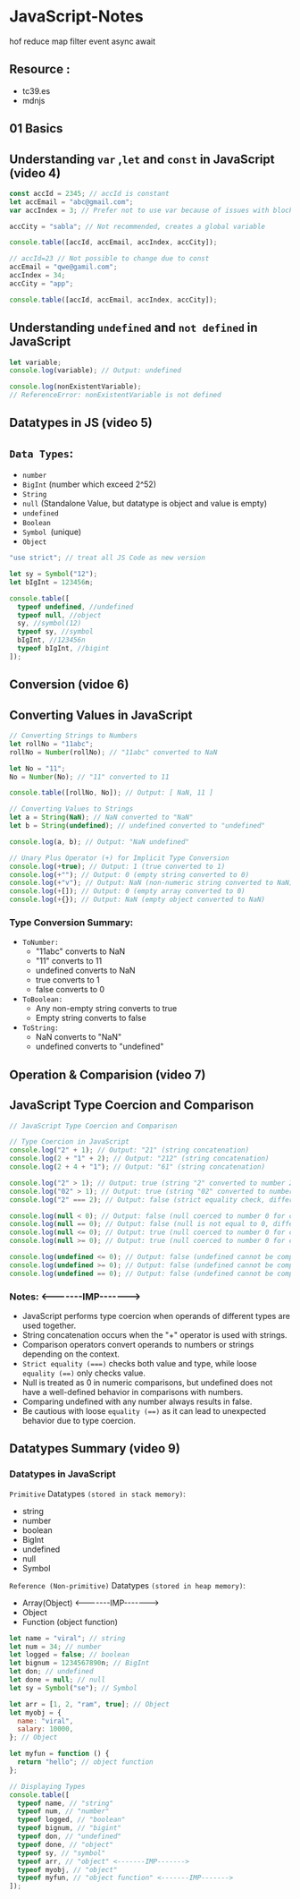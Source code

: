 # JavaScript-Notes

hof
reduce map filter
event
async await

## Resource :

- tc39.es
- mdnjs

## 01 Basics

## Understanding `var` ,`let` and `const` in JavaScript (video 4)

```js
const accId = 2345; // accId is constant
let accEmail = "abc@gmail.com";
var accIndex = 3; // Prefer not to use var because of issues with block scope and function scope

accCity = "sabla"; // Not recommended, creates a global variable

console.table([accId, accEmail, accIndex, accCity]);

// accId=23 // Not possible to change due to const
accEmail = "qwe@gamil.com";
accIndex = 34;
accCity = "app";

console.table([accId, accEmail, accIndex, accCity]);
```

## Understanding `undefined` and `not defined` in JavaScript

```javascript
let variable;
console.log(variable); // Output: undefined
```

```js
console.log(nonExistentVariable);
// ReferenceError: nonExistentVariable is not defined
```

## Datatypes in JS (video 5)

## `Data Types`:

- `number`
- `BigInt` (number which exceed 2^52)
- `String`
- `null` (Standalone Value, but datatype is object and value is empty)
- `undefined`
- `Boolean`
- `Symbol `(unique)
- `Object`

```js
"use strict"; // treat all JS Code as new version
```

```js
let sy = Symbol("12");
let bIgInt = 123456n;
```

```js
console.table([
  typeof undefined, //undefined
  typeof null, //object
  sy, //symbol(12)
  typeof sy, //symbol
  bIgInt, //123456n
  typeof bIgInt, //bigint
]);
```

## Conversion (vidoe 6)

## Converting Values in JavaScript

```js
// Converting Strings to Numbers
let rollNo = "11abc";
rollNo = Number(rollNo); // "11abc" converted to NaN
```

```js
let No = "11";
No = Number(No); // "11" converted to 11
```

```js
console.table([rollNo, No]); // Output: [ NaN, 11 ]
```

```js
// Converting Values to Strings
let a = String(NaN); // NaN converted to "NaN"
let b = String(undefined); // undefined converted to "undefined"

console.log(a, b); // Output: "NaN undefined"
```

```js
// Unary Plus Operator (+) for Implicit Type Conversion
console.log(+true); // Output: 1 (true converted to 1)
console.log(+""); // Output: 0 (empty string converted to 0)
console.log(+"v"); // Output: NaN (non-numeric string converted to NaN)
console.log(+[]); // Output: 0 (empty array converted to 0)
console.log(+{}); // Output: NaN (empty object converted to NaN)
```

### Type Conversion Summary:

- `ToNumber:`
  - "11abc" converts to NaN
  - "11" converts to 11
  - undefined converts to NaN
  - true converts to 1
  - false converts to 0
- `ToBoolean:`
  - Any non-empty string converts to true
  - Empty string converts to false
- `ToString:`
  - NaN converts to "NaN"
  - undefined converts to "undefined"

## Operation & Comparision (video 7)

## JavaScript Type Coercion and Comparison

```js
// JavaScript Type Coercion and Comparison

// Type Coercion in JavaScript
console.log("2" + 1); // Output: "21" (string concatenation)
console.log(2 + "1" + 2); // Output: "212" (string concatenation)
console.log(2 + 4 + "1"); // Output: "61" (string concatenation)
```

```js
console.log("2" > 1); // Output: true (string "2" converted to number 2 for comparison)
console.log("02" > 1); // Output: true (string "02" converted to number 2 for comparison)
console.log("2" === 2); // Output: false (strict equality check, different types)
```

```js
console.log(null < 0); // Output: false (null coerced to number 0 for comparison)
console.log(null == 0); // Output: false (null is not equal to 0, different types)
console.log(null <= 0); // Output: true (null coerced to number 0 for comparison)
console.log(null >= 0); // Output: true (null coerced to number 0 for comparison)
```

```js
console.log(undefined <= 0); // Output: false (undefined cannot be compared with numbers)
console.log(undefined >= 0); // Output: false (undefined cannot be compared with numbers)
console.log(undefined == 0); // Output: false (undefined cannot be compared with numbers)
```

### Notes: <-------IMP------->

- JavaScript performs type coercion when operands of different types are used together.
- String concatenation occurs when the "+" operator is used with strings.
- Comparison operators convert operands to numbers or strings depending on the context.
- `Strict equality (===)` checks both value and type, while loose `equality (==)` only checks value.
- Null is treated as 0 in numeric comparisons, but undefined does not have a well-defined behavior in comparisons with numbers.
- Comparing undefined with any number always results in false.
- Be cautious with loose `equality (==)` as it can lead to unexpected behavior due to type coercion.

## Datatypes Summary (video 9)

### Datatypes in JavaScript

`Primitive` Datatypes `(stored in stack memory)`:

- string
- number
- boolean
- BigInt
- undefined
- null
- Symbol

`Reference (Non-primitive)` Datatypes `(stored in heap memory)`:

- Array(Object) <-------IMP------->
- Object
- Function (object function)

```js
let name = "viral"; // string
let num = 34; // number
let logged = false; // boolean
let bignum = 1234567890n; // BigInt
let don; // undefined
let done = null; // null
let sy = Symbol("se"); // Symbol
```

```js
let arr = [1, 2, "ram", true]; // Object
let myobj = {
  name: "viral",
  salary: 10000,
}; // Object
```

```js
let myfun = function () {
  return "hello"; // object function
};
```

```js
// Displaying Types
console.table([
  typeof name, // "string"
  typeof num, // "number"
  typeof logged, // "boolean"
  typeof bignum, // "bigint"
  typeof don, // "undefined"
  typeof done, // "object"
  typeof sy, // "symbol"
  typeof arr, // "object" <-------IMP------->
  typeof myobj, // "object"
  typeof myfun, // "object function" <-------IMP------->
]);
```
